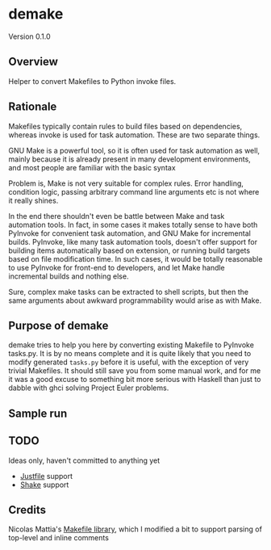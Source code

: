 # demake

Version 0.1.0

## Overview

Helper to convert Makefiles to Python invoke files.

## Rationale

Makefiles typically contain rules to build files based on dependencies, whereas invoke is used for task automation. These are two separate things.

GNU Make is a powerful tool, so it is often used for task automation as well, mainly because it is already present in many development environments, and most people are familiar with the basic syntax

Problem is, Make is not very suitable for complex rules. Error handling, condition logic, passing arbitrary command line arguments etc is not where it really shines. 

In the end there shouldn't even be battle between Make and task automation tools. In fact, in some cases it makes totally sense to have both PyInvoke for convenient task automation, and GNU Make for incremental builds. PyInvoke, like many task automation tools, doesn't offer support for building items automatically based on extension, or running build targets based on file modification time. In such cases, it would be totally reasonable to use PyInvoke for front-end to developers, and let Make handle incremental builds and nothing else.

Sure, complex make tasks can be extracted to shell scripts, but then the same arguments about awkward programmability would arise as with Make.

## Purpose of demake

demake tries to help you here by converting existing Makefile to PyInvoke tasks.py. It is by no means complete and it is quite likely that you need to modify generated `tasks.py` before it is useful, with the exception of very trivial Makefiles. It should still save you from some manual work, and for me it was a good excuse to something bit more serious with Haskell than just to dabble with ghci solving Project Euler problems.

## Sample run

## TODO

Ideas only, haven't committed to anything yet

- [Justfile](https://github.com/casey/just) support
- [Shake](https://github.com/casey/just) support 

## Credits

Nicolas Mattia's [Makefile library](https://github.com/nmattia/makefile), 
which I modified a bit to support parsing of top-level and inline comments

